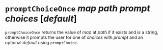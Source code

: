 # `promptChoiceOnce` *map* *path* *prompt* *choices* [*default*]

`promptChoiceOnce` returns the value of *map* at *path* if it exists and is a
string, otherwise it prompts the user for one of *choices* with *prompt* and an
optional *default* using `promptChoice`.
